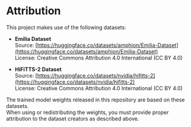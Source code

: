# Attribution

This project makes use of the following datasets:

- **Emilia Dataset**  
  Source: [https://huggingface.co/datasets/amphion/Emilia-Dataset](https://huggingface.co/datasets/amphion/Emilia-Dataset)  
  License: Creative Commons Attribution 4.0 International (CC BY 4.0)  

- **HiFiTTS-2 Dataset**  
  Source: [https://huggingface.co/datasets/nvidia/hifitts-2](https://huggingface.co/datasets/nvidia/hifitts-2)  
  License: Creative Commons Attribution 4.0 International (CC BY 4.0)  

The trained model weights released in this repository are based on these datasets.  
When using or redistributing the weights, you must provide proper attribution to the dataset creators as described above.
